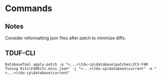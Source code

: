 # Commands

## Notes

Consider reformatting json files after patch to minimize diffs.

## TDUF-CLI

    DatabaseTool apply-patch -p "<...>\tdu-cp\database\patches\2CV-F40 Tuning Kits\F40Kits.mini.json" -j "<...>\tdu-cp\database\current" -o "<...>\tdu-cp\database\current"
    
